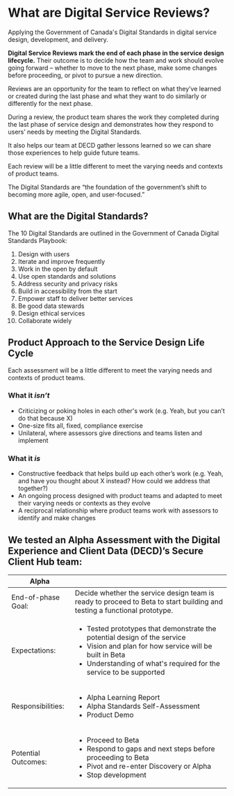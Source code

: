 
# What are Digital Service Reviews?
Applying the Government of Canada's Digital Standards in digital service design, development, and delivery.

**Digital Service Reviews mark the end of each phase in the service design lifecycle.** Their outcome is to decide how the team and work should evolve going forward – whether to move to the next phase, make some changes before proceeding, or pivot to pursue a new direction.

Reviews are an opportunity for the team to reflect on what they’ve learned or created during the last phase and what they want to do similarly or differently for the next phase.

During a review, the product team shares the work they completed during the last phase of service design and demonstrates how they respond to users’ needs by meeting the Digital Standards.

It also helps our team at DECD gather lessons learned so we can share those experiences to help guide future teams.

Each review will be a little different to meet the varying needs and contexts of product teams.

The Digital Standards are “the foundation of the government’s shift to becoming more agile, open, and user-focused.”

## What are the Digital Standards?
The 10 Digital Standards are outlined in the Government of Canada Digital Standards Playbook:

1. Design with users
2. Iterate and improve frequently
3. Work in the open by default
4. Use open standards and solutions
5. Address security and privacy risks
6. Build in accessibility from the start
7. Empower staff to deliver better services
8. Be good data stewards
9. Design ethical services
10. Collaborate widely

## Product Approach to the Service Design Life Cycle
Each assessment will be a little different to meet the varying needs and contexts of product teams.

### What it *isn’t*
- Criticizing or poking holes in each other's work (e.g. Yeah, but you can’t do that because X)
- One-size fits all, fixed, compliance exercise
- Unilateral, where assessors give directions and teams listen and implement

### What it *is*

  

- Constructive feedback that helps build up each other’s work (e.g. Yeah, and have you thought about X instead? How could we address that together?)
- An ongoing process designed with product teams and adapted to meet their varying needs or contexts as they evolve
- A reciprocal relationship where product teams work with assessors to identify and make changes

## We tested an Alpha Assessment with the Digital Experience and Client Data (DECD)’s Secure Client Hub team:
| Alpha |  |
|--|--|
| End-of-phase Goal: | Decide whether the service design team is ready to proceed to Beta to start building and testing a functional prototype. |
| Expectations: | <ul><li>Tested prototypes that demonstrate the potential design of the service</li><li>Vision and plan for how service will be built in Beta</li><li>Understanding of what's required for the service to be supported</li></ul> |
| Responsibilities: | <ul><li>Alpha Learning Report</li><li>Alpha Standards Self-Assessment</li><li>Product Demo</li></ul> |
| Potential Outcomes: | <ul><li>Proceed to Beta</li><li>Respond to gaps and next steps before proceeding to Beta</li><li>Pivot and re-enter Discovery or Alpha</li><li>Stop development</li></ul> |
